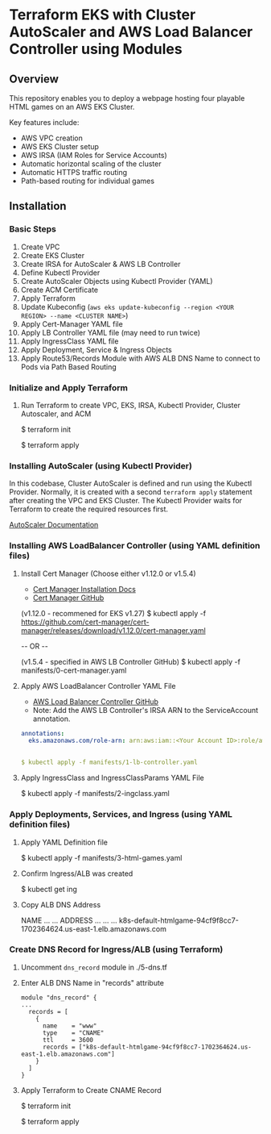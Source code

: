 # Terraform EKS with Cluster AutoScaler and AWS Load Balancer Controller using Modules

## Overview

This repository enables you to deploy a webpage hosting four playable HTML games on an AWS EKS Cluster.

Key features include:

- AWS VPC creation
- AWS EKS Cluster setup
- AWS IRSA (IAM Roles for Service Accounts)
- Automatic horizontal scaling of the cluster
- Automatic HTTPS traffic routing
- Path-based routing for individual games

## Installation

### Basic Steps

1. Create VPC
2. Create EKS Cluster
3. Create IRSA for AutoScaler & AWS LB Controller
4. Define Kubectl Provider
5. Create AutoScaler Objects using Kubectl Provider (YAML)
6. Create ACM Certificate
7. Apply Terraform
8. Update Kubeconfig (`aws eks update-kubeconfig --region <YOUR REGION> --name <CLUSTER NAME>`)
9. Apply Cert-Manager YAML file
10. Apply LB Controller YAML file (may need to run twice)
11. Apply IngressClass YAML file
12. Apply Deployment, Service & Ingress Objects
13. Apply Route53/Records Module with AWS ALB DNS Name to connect to Pods via Path Based Routing


### Initialize and Apply Terraform

1. Run Terraform to create VPC, EKS, IRSA, Kubectl Provider, Cluster Autoscaler, and ACM

    $ terraform init
   
    $ terraform apply


### Installing AutoScaler (using Kubectl Provider)

In this codebase, Cluster AutoScaler is defined and run using the Kubectl Provider. 
Normally, it is created with a second `terraform apply` statement after creating the VPC and EKS Cluster.
The Kubectl Provider waits for Terraform to create the required resources first.

[AutoScaler Documentation](https://github.com/kubernetes/autoscaler/blob/master/cluster-autoscaler/cloudprovider/aws/README.md)


### Installing AWS LoadBalancer Controller (using YAML definition files)

1. Install Cert Manager (Choose either v1.12.0 or v1.5.4)
    - [Cert Manager Installation Docs](https://cert-manager.io/v1.12-docs/installation/kubectl/)
    - [Cert Manager GitHub](https://github.com/cert-manager/cert-manager)

    (v1.12.0 - recommened for EKS v1.27)
    $ kubectl apply -f https://github.com/cert-manager/cert-manager/releases/download/v1.12.0/cert-manager.yaml

    -- OR --
    
    (v1.5.4 - specified in AWS LB Controller GitHub)
    $ kubectl apply -f manifests/0-cert-manager.yaml

2. Apply AWS LoadBalancer Controller YAML File
    - [AWS Load Balancer Controller GitHub](https://github.com/kubernetes-sigs/aws-load-balancer-controller/blob/main/docs/deploy/installation.md)

    * Note: Add the AWS LB Controller's IRSA ARN to the ServiceAccount annotation.
    ```yaml
    annotations:
      eks.amazonaws.com/role-arn: arn:aws:iam::<Your Account ID>:role/aws-load-balancer-controller-role


    $ kubectl apply -f manifests/1-lb-controller.yaml

3. Apply IngressClass and IngressClassParams YAML File

    $ kubectl apply -f manifests/2-ingclass.yaml


### Apply Deployments, Services, and Ingress (using YAML definition files)

1. Apply YAML Definition file

    $ kubectl apply -f manifests/3-html-games.yaml

2. Confirm Ingress/ALB was created

    $ kubectl get ing

3. Copy ALB DNS Address

    NAME ... ... ADDRESS
     ... ... ... k8s-default-htmlgame-94cf9f8cc7-1702364624.us-east-1.elb.amazonaws.com


### Create DNS Record for Ingress/ALB (using Terraform)

1. Uncomment `dns_record` module in ./5-dns.tf

2. Enter ALB DNS Name in "records" attribute
    ```
    module "dns_record" {
    ...
      records = [
        {
          name    = "www"
          type    = "CNAME"
          ttl     = 3600
          records = ["k8s-default-htmlgame-94cf9f8cc7-1702364624.us-east-1.elb.amazonaws.com"]
        }
      ]
    }

3. Apply Terraform to Create CNAME Record

    $ terraform init
   
    $ terraform apply 
